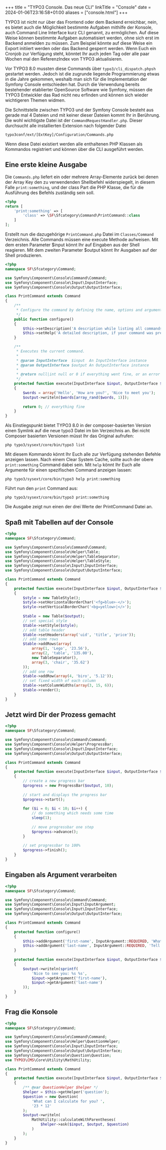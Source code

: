 +++
title = "TYPO3 Console. Das neue CLI"
linkTitle = "Console"
date = 2024-01-06T23:16:58+01:00
aliases = ["console.html"]
+++

TYPO3 ist nicht nur über das Frontend oder dem Backend erreichbar, nein, es bietet auch die Möglichkeit bestimmte Aufgaben mithilfe der Konsole, auch Command Line Interface kurz CLI genannt, zu ermöglichen. Auf diese Weise können bestimmte Aufgaben automatisiert werden, ohne sich erst im Backend anmelden zu müssen. Zum Beispiel könnte auf diese Weise ein Export initiiert werden oder das Backend gesperrt werden. Wenn Euch ein Cronjob zur Verfügung steht, könntet Ihr auch jeden Tag oder alle paar Wochen mal den ReferenzIndex von TYPO3 aktualisieren.

Vor TYPO3 8.0 mussten diese Commands über `typo3/cli_dispatch.phpsh` gestartet werden. Jedoch ist die zugrunde liegende Programmierung etwas in die Jahre gekommen, weshalb man sich für die Implementation der Symfony Console entschieden hat. Durch die Verwendung bereits bestehender etablierter OpenSource Software wie Symfony, müssen die TYPO3 Entwickler das Rad nicht neu erfinden und können sich wieder wichtigeren Themen widmen.

Die Schnittstelle zwischen TYPO3 und der Symfony Console besteht aus gerade mal 4 Dateien und mit keiner dieser Dateien kommt Ihr in Berührung. Die wohl wichtigste Datei ist der `CommandRequestHandler.php`. Dieser durchsucht alle installierten Extension nach folgender Datei

`typo3conf/ext/[ExtKey]/Configuration/Commands.php`

Wenn diese Datei existiert werden alle enthaltenen PHP Klassen als Kommandos registriert und können über die CLI ausgeführt werden.

## Eine erste kleine Ausgabe

Die `Commands.php` liefert ein oder mehrere Array-Elemente zurück bei denen der Array Key den zu verwendenden Shellbefehl widerspiegelt, in diesem Falle `print:something`, und der class Part die PHP Klasse, die für die Ausführung des Befehls zuständig sein soll.

```php
<?php
return [
    'print:something' => [
        'class' => \SF\Sfcategory\Command\PrintCommand::class
    ]
];
```

Erstellt nun die dazugehörige `PrintCommand.php` Datei im `Classes/Command` Verzeichnis. Alle Commands müssen eine execute Methode aufweisen. Mit dem ersten Parameter $input könnt Ihr auf Eingaben aus der Shell reagieren. Mit dem zweiten Parameter $output könnt Ihr Ausgaben auf der Shell produzieren.

```php
<?php
namespace SF\Sfcategory\Command;

use Symfony\Component\Console\Command\Command;
use Symfony\Component\Console\Input\InputInterface;
use Symfony\Component\Console\Output\OutputInterface;

class PrintCommand extends Command
{
    /**
     * Configure the command by defining the name, options and arguments
     */
    public function configure()
    {
        $this->setDescription('A description while listing all commands');
        $this->setHelp('A detailed description, if your command was prefixed with "help"');
    }

    /**
     * Executes the current command.
     *
     * @param InputInterface  $input  An InputInterface instance
     * @param OutputInterface $output An OutputInterface instance
     *
     * @return null|int null or 0 if everything went fine, or an error code
     */
    protected function execute(InputInterface $input, OutputInterface $output)
    {
        $words = array('Hello', 'How are you?', 'Nice to meet you');
        $output->writeln($words[array_rand($words, 1)]);
        
        return 0; // everything fine
    }
}
```

Als Einstiegspunkt bietet TYPO3 8.0 in der composer-basierten Version einen Symlink auf die neue typo3 Datei im bin Verzeichnis an. Bei nicht Composer basierten Versionen müsst Ihr das Original aufrufen:

```shell
php typo3/sysext/core/bin/typo3 list
```

Mit diesem Kommando könnt Ihr Euch alle zur Verfügung stehenden Befehle anzeigen lassen. Nach einem Clear System Cache, sollte auch der obere `print:something` Command dabei sein. Mit `help` könnt Ihr Euch alle Argumente für einen spezifischen Command anzeigen lassen:

```shell
php typo3/sysext/core/bin/typo3 help print:something
```

Führt nun den `print` Command aus:

```shell
php typo3/sysext/core/bin/typo3 print:something
```

Die Ausgabe zeigt nun einen der drei Werte der PrintCommand Datei an.

## Spaß mit Tabellen auf der Console

```php
<?php
namespace SF\Sfcategory\Command;

use Symfony\Component\Console\Command\Command;
use Symfony\Component\Console\Helper\Table;
use Symfony\Component\Console\Helper\TableSeparator;
use Symfony\Component\Console\Helper\TableStyle;
use Symfony\Component\Console\Input\InputInterface;
use Symfony\Component\Console\Output\OutputInterface;

class PrintCommand extends Command
{
    protected function execute(InputInterface $input, OutputInterface $output)
    {
        $style = new TableStyle();
        $style->setHorizontalBorderChar('<fg=blue>-</>');
        $style->setVerticalBorderChar('<bg=yellow>|</>');
        
        $table = new Table($output);
        // set special style
        $table->setStyle($style);
        // add table header
        $table->setHeaders(array('uid', 'title', 'price'));
        // add some rows
        $table->addRows(array(
            array(1, 'Lego', '23.56'),
            array(2, 'table', '135.00'),
            new TableSeparator(),
            array(3, 'chair', '35.62')
        ));
        // add one row
        $table->addRow(array(4, 'biro', '5.12'));
        // set fixed width of each column
        $table->setColumnWidths(array(3, 15, 6));
        $table->render();
    }
}
```

## Jetzt wird Dir der Prozess gemacht

```php
<?php
namespace SF\Sfcategory\Command;

use Symfony\Component\Console\Command\Command;
use Symfony\Component\Console\Helper\ProgressBar;
use Symfony\Component\Console\Input\InputInterface;
use Symfony\Component\Console\Output\OutputInterface;

class PrintCommand extends Command
{
    protected function execute(InputInterface $input, OutputInterface $output)
    {
        // create a new progress bar
        $progress = new ProgressBar($output, 10);
    
        // start and displays the progress bar
        $progress->start();
    
        for ($i = 0; $i < 10; $i++) {
            // do something which needs some time
            sleep(1);
        
            // move progressbar one step
            $progress->advance();
        }
    
        // set progressbar to 100%
        $progress->finish();
    }
}
```

## Eingaben als Argument verarbeiten

```php
<?php
namespace SF\Sfcategory\Command;

use Symfony\Component\Console\Command\Command;
use Symfony\Component\Console\Input\InputArgument;
use Symfony\Component\Console\Input\InputInterface;
use Symfony\Component\Console\Output\OutputInterface;

class PrintCommand extends Command
{
    protected function configure()
    {
        $this->addArgument('first-name', InputArgument::REQUIRED, 'What is your first name?');
        $this->addArgument('last-name', InputArgument::REQUIRED, 'Tell me your last name');
    }
    
    protected function execute(InputInterface $input, OutputInterface $output)
    {
        $output->writeln(sprintf(
            'Nice to see you: %s %s',
            $input->getArgument('first-name'),
            $input->getArgument('last-name')
        ));
    }
}
```

## Frag die Konsole

```php
<?php
namespace SF\Sfcategory\Command;

use Symfony\Component\Console\Command\Command;
use Symfony\Component\Console\Helper\QuestionHelper;
use Symfony\Component\Console\Input\InputInterface;
use Symfony\Component\Console\Output\OutputInterface;
use Symfony\Component\Console\Question\Question;
use TYPO3\CMS\Core\Utility\MathUtility;

class PrintCommand extends Command
{
    protected function execute(InputInterface $input, OutputInterface $output)
    {
        /** @var QuestionHelper $helper */
        $helper = $this->getHelper('question');
        $question = new Question(
            'What can I calculate for you? ',
            '23 * 12'
        );
        $output->writeln(
            MathUtility::calculateWithParentheses(
                $helper->ask($input, $output, $question)
            )
        );
    }
}
```
